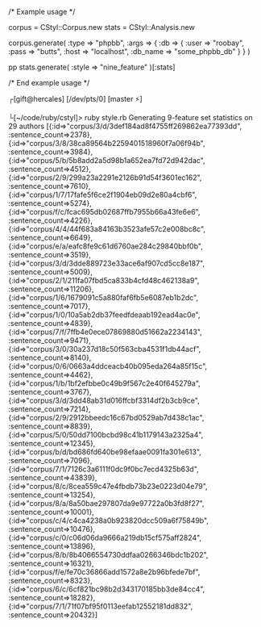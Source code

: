/* Example usage */

corpus = CStyl::Corpus.new
stats  = CStyl::Analysis.new

corpus.generate( :type => "phpbb", :args => {
                    :db => {    :user => "roobay",
                                :pass => "butts",
                                :host => "localhost",
                                :db_name => "some_phpbb_db"  } } )


pp stats.generate( :style => "nine_feature" )[:stats]

/* End example usage */




┌[gift@hercales] [/dev/pts/0] [master ⚡] 

└[~/code/ruby/cstyl]> ruby style.rb
Generating 9-feature set statistics on 29 authors
[{:id=>"corpus/3/d/3def184ad8f4755ff269862ea77393dd", :sentence_count=>2378},
 {:id=>"corpus/3/8/38ca89564b2259401518960f7a06f94b", :sentence_count=>3984},
 {:id=>"corpus/5/b/5b8add2a5d98b1a652ea7fd72d942dac", :sentence_count=>4512},
 {:id=>"corpus/2/9/299a23a2291e2126b91d54f3601ec162", :sentence_count=>7610},
 {:id=>"corpus/1/7/17fafe5f6ce2f1904eb09d2e80a4cbf6", :sentence_count=>5274},
 {:id=>"corpus/f/c/fcac695db02687ffb7955b66a43fe6e6", :sentence_count=>4226},
 {:id=>"corpus/4/4/44f683a84163b3523afe57c2e008bc8c", :sentence_count=>6649},
 {:id=>"corpus/e/a/eafc8fe9c61d6760ae284c29840bbf0b", :sentence_count=>3519},
 {:id=>"corpus/3/d/3dde889723e33ace6af907cd5cc8e187", :sentence_count=>5009},
 {:id=>"corpus/2/1/211fa07fbd5ca833b4cfd48c462138a9", :sentence_count=>11206},
 {:id=>"corpus/1/6/1679091c5a880faf6fb5e6087eb1b2dc", :sentence_count=>7017},
 {:id=>"corpus/1/0/10a5ab2db37feedfdeaab192ead4ac0e", :sentence_count=>4839},
 {:id=>"corpus/7/f/7ffb4e0ece07869880d51662a2234143", :sentence_count=>9471},
 {:id=>"corpus/3/0/30a237d18c50f563cba4531f1db44acf", :sentence_count=>8140},
 {:id=>"corpus/0/6/0663a4ddceacb40b095eda264a85f15c", :sentence_count=>4462},
 {:id=>"corpus/1/b/1bf2efbbe0c49b9f567c2e40f645279a", :sentence_count=>3767},
 {:id=>"corpus/3/d/3dd48ab31d016ffcbf3314df2b3cb9ce", :sentence_count=>7214},
 {:id=>"corpus/2/9/2912bbeedc16c67bd0529ab7d438c1ac", :sentence_count=>8839},
 {:id=>"corpus/5/0/50dd7100bcbd98c41b1179143a2325a4", :sentence_count=>12345},
 {:id=>"corpus/b/d/bd686fd640be98efaae0091fa301e613", :sentence_count=>7096},
 {:id=>"corpus/7/1/7126c3a6111f0dc9f0bc7ecd4325b63d", :sentence_count=>43839},
 {:id=>"corpus/8/c/8cea559c47e4fbdb73b23e0223d04e79", :sentence_count=>13254},
 {:id=>"corpus/8/a/8a50bae297807da9e97722a0b3fd8f27", :sentence_count=>10001},
 {:id=>"corpus/c/4/c4ca4238a0b923820dcc509a6f75849b", :sentence_count=>10476},
 {:id=>"corpus/c/0/c06d06da9666a219db15cf575aff2824", :sentence_count=>13896},
 {:id=>"corpus/8/b/8b4066554730ddfaa0266346bdc1b202", :sentence_count=>16321},
 {:id=>"corpus/f/e/fe70c36866add1572a8e2b96bfede7bf", :sentence_count=>8323},
 {:id=>"corpus/6/c/6cf821bc98b2d343170185bb3de84cc4", :sentence_count=>18282},
 {:id=>"corpus/7/1/71f07bf95f0113eefab12552181dd832", :sentence_count=>20432}]



